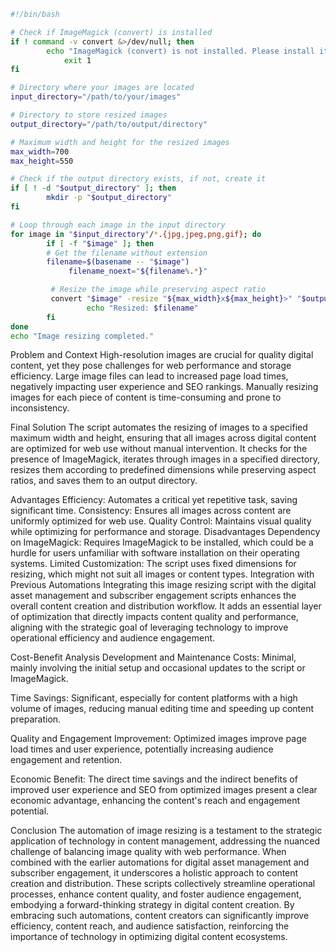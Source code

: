 ```bash
#!/bin/bash

# Check if ImageMagick (convert) is installed
if ! command -v convert &>/dev/null; then
	    echo "ImageMagick (convert) is not installed. Please install it first."
	        exit 1
fi

# Directory where your images are located
input_directory="/path/to/your/images"

# Directory to store resized images
output_directory="/path/to/output/directory"

# Maximum width and height for the resized images
max_width=700
max_height=550

# Check if the output directory exists, if not, create it
if [ ! -d "$output_directory" ]; then
	    mkdir -p "$output_directory"
fi

# Loop through each image in the input directory
for image in "$input_directory"/*.{jpg,jpeg,png,gif}; do
	    if [ -f "$image" ]; then
		# Get the filename without extension
		filename=$(basename -- "$image")
	         filename_noext="${filename%.*}"

		 # Resize the image while preserving aspect ratio
		 convert "$image" -resize "${max_width}x${max_height}>" "$output_directory/$filename_noext.jpg"
		         echo "Resized: $filename"
		fi
done
echo "Image resizing completed."
```

Problem and Context
High-resolution images are crucial for quality digital content, yet they pose challenges for web performance and storage efficiency. Large image files can lead to increased page load times, negatively impacting user experience and SEO rankings. Manually resizing images for each piece of content is time-consuming and prone to inconsistency.

Final Solution
The script automates the resizing of images to a specified maximum width and height, ensuring that all images across digital content are optimized for web use without manual intervention. It checks for the presence of ImageMagick, iterates through images in a specified directory, resizes them according to predefined dimensions while preserving aspect ratios, and saves them to an output directory.

Advantages
Efficiency: Automates a critical yet repetitive task, saving significant time.
Consistency: Ensures all images across content are uniformly optimized for web use.
Quality Control: Maintains visual quality while optimizing for performance and storage.
Disadvantages
Dependency on ImageMagick: Requires ImageMagick to be installed, which could be a hurdle for users unfamiliar with software installation on their operating systems.
Limited Customization: The script uses fixed dimensions for resizing, which might not suit all images or content types.
Integration with Previous Automations
Integrating this image resizing script with the digital asset management and subscriber engagement scripts enhances the overall content creation and distribution workflow. It adds an essential layer of optimization that directly impacts content quality and performance, aligning with the strategic goal of leveraging technology to improve operational efficiency and audience engagement.

Cost-Benefit Analysis
Development and Maintenance Costs: Minimal, mainly involving the initial setup and occasional updates to the script or ImageMagick.

Time Savings: Significant, especially for content platforms with a high volume of images, reducing manual editing time and speeding up content preparation.

Quality and Engagement Improvement: Optimized images improve page load times and user experience, potentially increasing audience engagement and retention.

Economic Benefit: The direct time savings and the indirect benefits of improved user experience and SEO from optimized images present a clear economic advantage, enhancing the content's reach and engagement potential.

Conclusion
The automation of image resizing is a testament to the strategic application of technology in content management, addressing the nuanced challenge of balancing image quality with web performance. When combined with the earlier automations for digital asset management and subscriber engagement, it underscores a holistic approach to content creation and distribution. These scripts collectively streamline operational processes, enhance content quality, and foster audience engagement, embodying a forward-thinking strategy in digital content creation. By embracing such automations, content creators can significantly improve efficiency, content reach, and audience satisfaction, reinforcing the importance of technology in optimizing digital content ecosystems.

